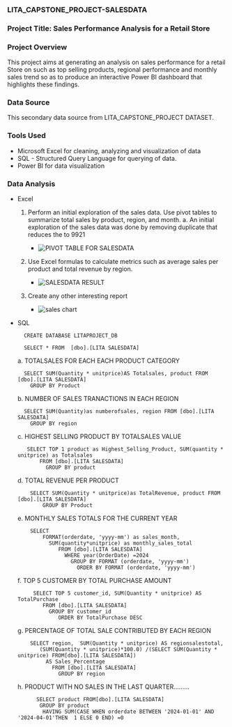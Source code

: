 ### LITA_CAPSTONE_PROJECT-SALESDATA

### Project Title: Sales Performance Analysis for a Retail Store 

### Project Overview
This project aims at generating an analysis on sales performance for a retail Store on such as top selling products, regional performance and monthly sales trend so as to produce an interactive Power BI dashboard that highlights these findings.

### Data Source
This secondary data source from LITA_CAPSTONE_PROJECT DATASET.

### Tools Used
- Microsoft Excel for cleaning, analyzing and visualization of data
- SQL - Structured Query Language for querying of data.
- Power BI for data visualization

### Data Analysis
- Excel
     1. Perform an initial exploration of the sales data. Use pivot tables to summarize total sales by product, region, and month.
         a. An initial exploration of the sales data was done by removing duplicate that reduces the to 9921
        
         - ![PIVOT TABLE FOR SALESDATA](https://github.com/user-attachments/assets/90250771-6d5a-4405-a611-28b6869c6065)
     2. Use Excel formulas to calculate metrics such as average sales per product and total revenue by region.
        
         - ![SALESDATA RESULT](https://github.com/user-attachments/assets/7bd084e5-e323-4f02-a3d5-6908b5ca07d5)
     3. Create any other interesting report  
     
         - ![sales chart](https://github.com/user-attachments/assets/1dbcaabf-a44e-4371-9561-92cc5ffd4616)

- SQL

        CREATE DATABASE LITAPROJECT_DB

        SELECT * FROM  [dbo].[LITA SALESDATA]

     a. TOTALSALES FOR EACH EACH PRODUCT CATEGORY

        SELECT SUM(Quantity * unitprice)AS Totalsales, product FROM [dbo].[LITA SALESDATA]
          GROUP BY Product


     b. NUMBER OF SALES TRANACTIONS IN EACH REGION

        SELECT SUM(Quantity)as numberofsales, region FROM [dbo].[LITA SALESDATA]
          GROUP BY region


     c. HIGHEST SELLING PRODUCT BY TOTALSALES VALUE
 
         SELECT TOP 1 product as Highest_Selling_Product, SUM(quantity * unitprice) as Totalsales 
             FROM [dbo].[LITA SALESDATA]
               GROUP BY product


    d. TOTAL REVENUE PER PRODUCT

          SELECT SUM(Quantity * unitprice)as TotalRevenue, product FROM [dbo].[LITA SALESDATA]
              GROUP BY Product
  

    e. MONTHLY SALES TOTALS FOR  THE CURRENT YEAR
 
          SELECT 
              FORMAT(orderdate, 'yyyy-mm') as sales_month,
	            SUM(quantity*unitprice) as monthly_sales_total
                   FROM [dbo].[LITA SALESDATA]
                     WHERE year(OrderDate) =2024
                       GROUP BY FORMAT (orderdate, 'yyyy-mm')
                         ORDER BY FORMAT (orderdate, 'yyyy-mm')
  

    f. TOP 5 CUSTOMER BY TOTAL PURCHASE AMOUNT

           SELECT TOP 5 customer_id, SUM(Quantity * unitprice) AS TotalPurchase
              FROM [dbo].[LITA SALESDATA]
                GROUP BY customer_id
                   ORDER BY TotalPurchase DESC
  

   g. PERCENTAGE OF TOTAL SALE CONTRIBUTED BY EACH REGION

          SELECT region,  SUM(Quantity * unitprice) AS regionsalestotal,
             (SUM(Quantity * unitprice)*100.0) /(SELECT SUM(Quantity * unitprice) FROM[dbo].[LITA SALESDATA])
               AS Sales_Percentage 
                 FROM [dbo].[LITA SALESDATA]
                   GROUP BY region


   h. PRODUCT WITH NO SALES IN THE LAST QUARTER.........

            SELECT product FROM[dbo].[LITA SALESDATA]
             GROUP BY product
              HAVING SUM(CASE WHEN orderdate BETWEEN '2024-01-01' AND '2024-04-01'THEN  1 ELSE 0 END) =0






